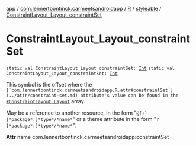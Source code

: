[app](../../../index.md) / [com.lennertbontinck.carmeetsandroidapp](../../index.md) / [R](../index.md) / [styleable](index.md) / [ConstraintLayout_Layout_constraintSet](./-constraint-layout_-layout_constraint-set.md)

# ConstraintLayout_Layout_constraintSet

`static val ConstraintLayout_Layout_constraintSet: `[`Int`](https://kotlinlang.org/api/latest/jvm/stdlib/kotlin/-int/index.html)
`static val ConstraintLayout_Layout_constraintSet: `[`Int`](https://kotlinlang.org/api/latest/jvm/stdlib/kotlin/-int/index.html)

This symbol is the offset where the ``[`com.lennertbontinck.carmeetsandroidapp.R.attr#constraintSet`](../attr/constraint-set.md) attribute's value can be found in the ``[`#ConstraintLayout_Layout`](-constraint-layout_-layout.md) array.

May be a reference to another resource, in the form "`@[+][*package*:]*type*/*name*`" or a theme attribute in the form "`?[*package*:]*type*/*name*`".

**Attr**
name com.lennertbontinck.carmeetsandroidapp:constraintSet

